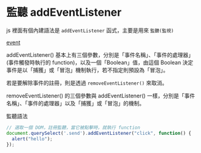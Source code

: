 # 監聽 addEventListener

js 裡面有個內建語法是 `addEventListener` 函式，主要是用來 `監聽(監視)`

[event](https://www.w3school.com.cn/jsref/dom_obj_event.asp)

addEventListener() 基本上有三個參數，分別是「事件名稱」、「事件的處理器」(事件觸發時執行的 function)，以及一個「Boolean」值，由這個 Boolean 決定事件是以「捕獲」或「冒泡」機制執行，若不指定則預設為「冒泡」。

若是要解除事件的註冊，則是透過 `removeEventListener()` 來取消。

removeEventListener() 的三個參數與 addEventListener() 一樣，分別是「事件名稱」、「事件的處理器」以及「捕獲」或「冒泡」的機制。

監聽語法

``` js
// 選取一個 DOM，註冊監聽，當它被點擊時，就執行 function
document.querySelect('.send').addEventListener("click", function() {
  alert("hello");
});
```